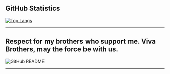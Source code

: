 ## GitHub Statistics

[![Top Langs](https://github-readme-stats.vercel.app/api/top-langs/?username=cancevik0&layout=compact)](https://github.com/cancevik0/github-readme-stats)

---

## Respect for my brothers who support me. Viva Brothers, may the force be with us.

![GitHub README](https://media0.giphy.com/media/v1.Y2lkPTc5MGI3NjExMmZrZTV4cW5tMXZsaDBwbXUxZXZnczN0M3U1ZTVzbGRtd2s5c2gyeCZlcD12MV9pbnRlcm5hbF9naWZfYnlfaWQmY3Q9Zw/VeaguLyPW0IO2NSB8p/giphy.gif)

---
